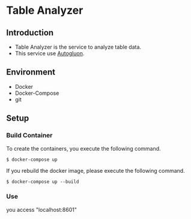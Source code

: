 # Table Analyzer

## Introduction

* Table Analyzer is the service to analyze table data.
* This service use [Autogluon](https://github.com/awslabs/autogluon).

## Environment

* Docker
* Docker-Compose
* git

## Setup

### Build Container

To create the containers, you execute the following command.

```
$ docker-compose up
```

If you rebuild the docker image, please execute the following command.

```
$ docker-compose up --build
```

### Use

you access "localhost:8601"
